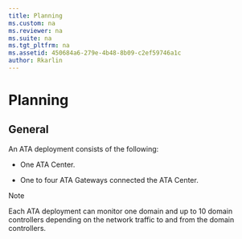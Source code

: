 ```yaml
---
title: Planning
ms.custom: na
ms.reviewer: na
ms.suite: na
ms.tgt_pltfrm: na
ms.assetid: 450684a6-279e-4b48-8b09-c2ef59746a1c
author: Rkarlin
---
```

# Planning

## General
An ATA deployment consists of the following:

-   One ATA Center.

-   One to four ATA Gateways connected the ATA Center.

> [!NOTE]
> Each ATA deployment can monitor one domain and up to 10 domain controllers depending on the network traffic to and from the domain controllers.

